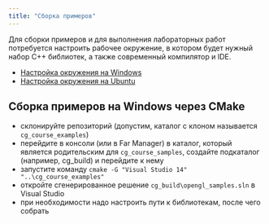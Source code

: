 ```yaml
---
title: "Сборка примеров"
---
```


Для сборки примеров и для выполнения лабораторных работ потребуется настроить рабочее окружение, в котором будет нужный набор C++ библиотек, а также современный компилятор и IDE.

- [Настройка окружения на Windows](/articles/windows_env.md)
- [Настройка окружения на Ubuntu](/articles/ubuntu_env.md)

## Сборка примеров на Windows через CMake

- склонируйте репозиторий (допустим, каталог с клоном называется `cg_course_examples`)
- перейдите в консоли (или в Far Manager) в каталог, который является родительским для `cg_course_samples`, создайте подкаталог (например, cg_build) и перейдите к нему
- запустите команду `cmake -G "Visual Studio 14" "..\cg_course_examples"`
- откройте сгенерированное решение `cg_build\opengl_samples.sln` в Visual Studio
- при необходимости надо настроить пути к библиотекам, после чего собрать
